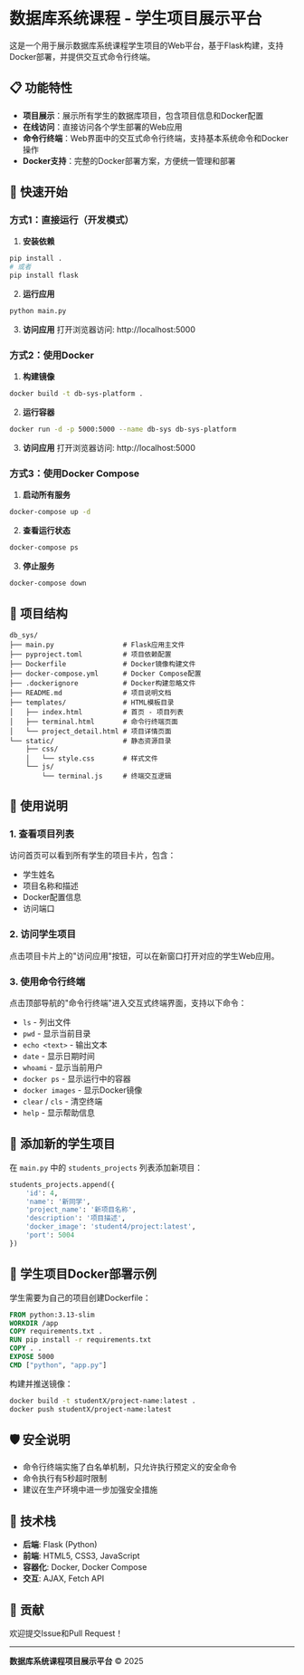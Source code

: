 # 数据库系统课程 - 学生项目展示平台

这是一个用于展示数据库系统课程学生项目的Web平台，基于Flask构建，支持Docker部署，并提供交互式命令行终端。

## 📋 功能特性

- **项目展示**：展示所有学生的数据库项目，包含项目信息和Docker配置
- **在线访问**：直接访问各个学生部署的Web应用
- **命令行终端**：Web界面中的交互式命令行终端，支持基本系统命令和Docker操作
- **Docker支持**：完整的Docker部署方案，方便统一管理和部署

## 🚀 快速开始

### 方式1：直接运行（开发模式）

1. **安装依赖**
```bash
pip install .
# 或者
pip install flask
```

2. **运行应用**
```bash
python main.py
```

3. **访问应用**
打开浏览器访问: http://localhost:5000

### 方式2：使用Docker

1. **构建镜像**
```bash
docker build -t db-sys-platform .
```

2. **运行容器**
```bash
docker run -d -p 5000:5000 --name db-sys db-sys-platform
```

3. **访问应用**
打开浏览器访问: http://localhost:5000

### 方式3：使用Docker Compose

1. **启动所有服务**
```bash
docker-compose up -d
```

2. **查看运行状态**
```bash
docker-compose ps
```

3. **停止服务**
```bash
docker-compose down
```

## 📁 项目结构

```
db_sys/
├── main.py                 # Flask应用主文件
├── pyproject.toml          # 项目依赖配置
├── Dockerfile              # Docker镜像构建文件
├── docker-compose.yml      # Docker Compose配置
├── .dockerignore           # Docker构建忽略文件
├── README.md               # 项目说明文档
├── templates/              # HTML模板目录
│   ├── index.html          # 首页 - 项目列表
│   ├── terminal.html       # 命令行终端页面
│   └── project_detail.html # 项目详情页面
└── static/                 # 静态资源目录
    ├── css/
    │   └── style.css       # 样式文件
    └── js/
        └── terminal.js     # 终端交互逻辑
```

## 🎯 使用说明

### 1. 查看项目列表
访问首页可以看到所有学生的项目卡片，包含：
- 学生姓名
- 项目名称和描述
- Docker配置信息
- 访问端口

### 2. 访问学生项目
点击项目卡片上的"访问应用"按钮，可以在新窗口打开对应的学生Web应用。

### 3. 使用命令行终端
点击顶部导航的"命令行终端"进入交互式终端界面，支持以下命令：
- `ls` - 列出文件
- `pwd` - 显示当前目录
- `echo <text>` - 输出文本
- `date` - 显示日期时间
- `whoami` - 显示当前用户
- `docker ps` - 显示运行中的容器
- `docker images` - 显示Docker镜像
- `clear` / `cls` - 清空终端
- `help` - 显示帮助信息

## 🔧 添加新的学生项目

在 `main.py` 中的 `students_projects` 列表添加新项目：

```python
students_projects.append({
    'id': 4,
    'name': '新同学',
    'project_name': '新项目名称',
    'description': '项目描述',
    'docker_image': 'student4/project:latest',
    'port': 5004
})
```

## 🐳 学生项目Docker部署示例

学生需要为自己的项目创建Dockerfile：

```dockerfile
FROM python:3.13-slim
WORKDIR /app
COPY requirements.txt .
RUN pip install -r requirements.txt
COPY . .
EXPOSE 5000
CMD ["python", "app.py"]
```

构建并推送镜像：

```bash
docker build -t studentX/project-name:latest .
docker push studentX/project-name:latest
```

## 🛡️ 安全说明

- 命令行终端实施了白名单机制，只允许执行预定义的安全命令
- 命令执行有5秒超时限制
- 建议在生产环境中进一步加强安全措施


## 📝 技术栈

- **后端**: Flask (Python)
- **前端**: HTML5, CSS3, JavaScript
- **容器化**: Docker, Docker Compose
- **交互**: AJAX, Fetch API

## 👥 贡献

欢迎提交Issue和Pull Request！

---

**数据库系统课程项目展示平台** © 2025
